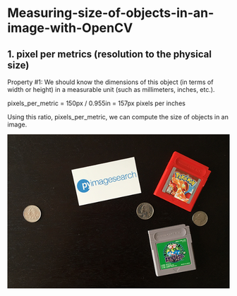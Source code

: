 # Measuring-size-of-objects-in-an-image-with-OpenCV
## 1. pixel per metrics (resolution to the physical size)

Property #1: We should know the dimensions of this object (in terms of width or height) in a measurable unit (such as millimeters, inches, etc.).

pixels_per_metric = 150px / 0.955in = 157px pixels per inches

Using this ratio, pixels_per_metric, we can compute the size of objects in an image.
 
![image](https://github.com/joehalfish/Measuring-size-of-objects-in-an-image-with-OpenCV/blob/master/images/example_01.png)
